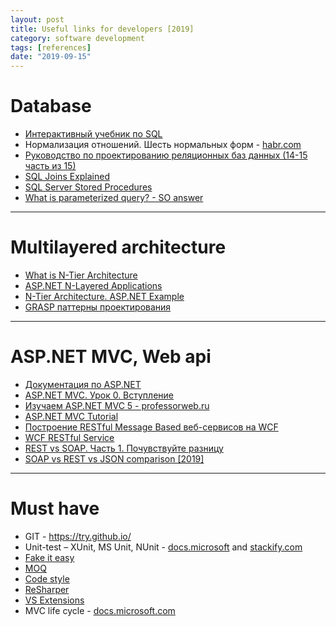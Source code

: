 ```yaml
---
layout: post
title: Useful links for developers [2019]
category: software development
tags: [references]
date: "2019-09-15"
---
```


# Database

- [Интерактивный учебник по SQL](http://www.sql-tutorial.ru/)
- Нормализация отношений. Шесть нормальных форм - [habr.com](https://habr.com/ru/post/254773/)
- [Руководство по проектированию реляционных баз данных (14-15 часть из 15)](https://habr.com/ru/post/194714/)
- [SQL Joins Explained](http://www.sql-join.com/sql-join-types)
- [SQL Server Stored Procedures](http://www.sqlservertutorial.net/sql-server-stored-procedures/)
- [What is parameterized query? - SO answer](https://stackoverflow.com/questions/4712037/what-is-parameterized-query)

---

# Multilayered architecture

- [What is N-Tier Architecture](https://stackify.com/n-tier-architecture/)
- [ASP.NET N-Layered Applications](https://imar.spaanjaars.com/573/aspnet-n-layered-applications-introduction-part-1)
- [N-Tier Architecture. ASP.NET Example](https://dotnetdaily.net/featured/n-tier-architecture-asp-net)
- [GRASP паттерны проектирования](https://habr.com/ru/post/92570/)

---

# ASP.NET MVC, Web api

- [Документация по ASP.NET](https://docs.microsoft.com/ru-ru/aspnet/?view=aspnetcore-2.2#pivot=aspnet)
- [ASP.NET MVC. Урок 0. Вступление](https://habr.com/ru/post/175999/)
- [ Изучаем ASP.NET MVC 5 - professorweb.ru](https://professorweb.ru/my/ASP_NET/mvc/level1/)
- [ASP.NET MVC Tutorial](https://www.tutorialsteacher.com/mvc/asp.net-mvc-tutorials)
- [Построение RESTful Message Based веб-сервисов на WCF](https://habr.com/ru/post/218149/)
- [WCF RESTful Service](https://www.c-sharpcorner.com/article/wcf-restful-service/)
- [REST vs SOAP. Часть 1. Почувствуйте разницу](https://habr.com/ru/post/131343/)
- [SOAP vs REST vs JSON comparison [2019]](https://raygun.com/blog/soap-vs-rest-vs-json/)

---

# Must have

- GIT - https://try.github.io/
- Unit-test – XUnit, MS Unit, NUnit - [docs.microsoft](https://docs.microsoft.com/en-us/visualstudio/test/walkthrough-creating-and-running-unit-tests-for-managed-code?view=vs-2019) and [stackify.com](https://stackify.com/unit-testing-basics-best-practices/)
- [Fake it easy](https://fakeiteasy.github.io/)
- [MOQ](https://habr.com/ru/post/150859/)
- [Code style](https://docs.microsoft.com/en-us/dotnet/csharp/programming-guide/inside-a-program/coding-conventions)
- [ReSharper](https://www.jetbrains.com/resharper/)
- [VS Extensions](https://marketplace.visualstudio.com/)
- MVC life cycle - [docs.microsoft.com](https://docs.microsoft.com/en-us/aspnet/mvc/overview/getting-started/lifecycle-of-an-aspnet-mvc-5-application)
